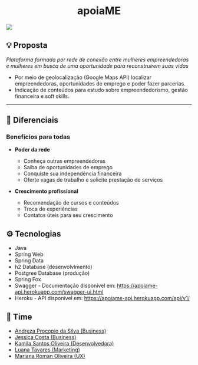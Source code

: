 
# <center>apoiaME</center>
  <img src="https://img.shields.io/badge/Back End-Java-f55247"/>

## 💡 Proposta
<i>Plataforma formada por rede de conexão entre mulheres empreendedoras e mulheres em busca de uma oportunidade para reconstruirem suas vidas</i>
- Por meio de geolocalização (Google Maps API) localizar empreendedoras, oportunidades de emprego e poder fazer parcerias. 
- Indicação de conteúdos para estudo sobre empreendedorismo, gestão financeira e soft skills. 
  



<hr />

## 🤝 Diferenciais

### Benefícios para todas
- <b>Poder da rede</b>
  - Conheça outras empreendedoras 
  - Saiba de oportunidades de emprego
  - Conquiste sua independência financeira
  - Oferte vagas de trabalho e solicite prestação de serviços
  
  
 - <b> Crescimento profissional </b>
   - Recomendação de cursos e conteúdos
   - Troca de experiências
   - Contatos úteis para seu crescimento



## ⚙ Tecnologias

- Java
- Spring Web
- Spring Data
- h2 Database (desenvolvimento)
- Postgree Database (produção)
- Spring Fox
- Swagger - Documentação disponível em: https://apoiame-api.herokuapp.com/swagger-ui.html
- Heroku - API disponível em: https://apoiame-api.herokuapp.com/api/v1/
  


 ## 💪 Time
   - [Andreza Procopio da Silva (Business)](https://www.linkedin.com/in/andreza-silva-4aa818147/)
   - [Jessica Costa (Business)](https://www.linkedin.com/in/jessicosta94/)
  - [Kamila Santos Oliveira (Desenvolvedora)](https://www.linkedin.com/in/kamila-santos-oliveira/) 
  - [Luana Tavares (Marketing)](https://www.linkedin.com/in/luanatavares/)
  - [Mariana Roman Oliveira (UX)](https://www.linkedin.com/in/mariana-roman-a2612864/)

